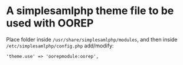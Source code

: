 # A simplesamlphp theme file to be used with OOREP

Place folder inside `/usr/share/simplesamlphp/modules`, and
then inside `/etc/simplesamlphp/config.php` add/modify:
```
'theme.use' => 'oorepmodule:oorep',
```
